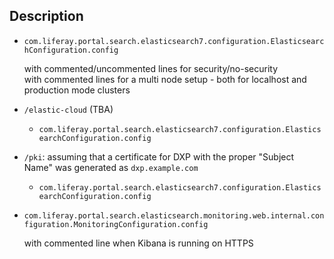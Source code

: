 ## Description

* `com.liferay.portal.search.elasticsearch7.configuration.ElasticsearchConfiguration.config`

    with commented/uncommented lines for security/no-security  
    with commented lines for a multi node setup - both for localhost and production mode clusters

* `/elastic-cloud` (TBA)

    * `com.liferay.portal.search.elasticsearch7.configuration.ElasticsearchConfiguration.config`

* `/pki`:  assuming that a certificate for DXP with the proper "Subject Name" was generated as `dxp.example.com`

    * `com.liferay.portal.search.elasticsearch7.configuration.ElasticsearchConfiguration.config`

* `com.liferay.portal.search.elasticsearch.monitoring.web.internal.configuration.MonitoringConfiguration.config`

    with commented line when Kibana is running on HTTPS
